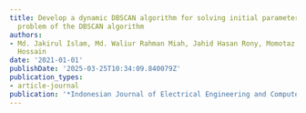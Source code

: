 ```yaml
---
title: Develop a dynamic DBSCAN algorithm for solving initial parameter selection
  problem of the DBSCAN algorithm
authors:
- Md. Jakirul Islam, Md. Waliur Rahman Miah, Jahid Hasan Rony, Momotaz Begum Md. Zakir
  Hossain
date: '2021-01-01'
publishDate: '2025-03-25T10:34:09.840079Z'
publication_types:
- article-journal
publication: '*Indonesian Journal of Electrical Engineering and Computer Science*'
---
```

